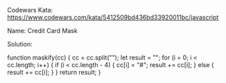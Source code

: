 Codewars Kata: https://www.codewars.com/kata/5412509bd436bd33920011bc/javascript

Name: Credit Card Mask

Solution:

function maskify(cc) {
cc = cc.split("");
let result = "";
for (i = 0; i < cc.length; i++) {
if (i < cc.length - 4) {
cc[i] = "#";
result += cc[i];
} else {
result += cc[i];
}
}
return result;
}

